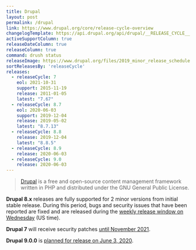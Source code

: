 ```yaml
---
title: Drupal
layout: post
permalink: /drupal
link: https://www.drupal.org/core/release-cycle-overview
changelogTemplate: https://api.drupal.org/api/drupal/__RELEASE_CYCLE__.x
activeSupportColumn: true
releaseDateColumn: true
releaseColumn: true
command: drush status
releaseImage: https://www.drupal.org/files/2019_minor_release_schedule.png
sortReleasesBy: 'releaseCycle'
releases:
  - releaseCycle: 7
    eol: 2021-10-31
    support: 2015-11-19
    release: 2011-01-05
    latest: "7.67"
  - releaseCycle: 8.7
    eol: 2020-06-03
    support: 2019-12-04
    release: 2019-05-02
    latest: "8.7.13"
  - releaseCycle: 8.8
    release: 2019-12-04
    latest: "8.8.5"
  - releaseCycle: 8.9
    release: 2020-06-03
  - releaseCycle: 9.0
    release: 2020-06-03
---
```


> [Drupal](https://www.drupal.org/) is a free and open-source content management framework written in PHP and distributed under the GNU General Public License.

**Drupal 8.x** releases are fully supported for 2 minor versions from initial stable release. During this period, bugs and security issues that have been reported are fixed and are released during the [weekly release window on Wednesday](https://www.drupal.org/core/release-cycle-overview#windows) (US time).

**Drupal 7** will receive security patches [until November 2021](https://www.drupal.org/docs/9/drupal-9-release-date-and-what-it-means/what-happens-to-drupal-7-after-drupal-9-is-released).

**Drupal 9.0.0** is [planned for release on June 3, 2020](https://www.drupal.org/docs/9/drupal-9-release-date-and-what-it-means/why-do-we-plan-to-release-drupal-9-on-june-3-2020).
